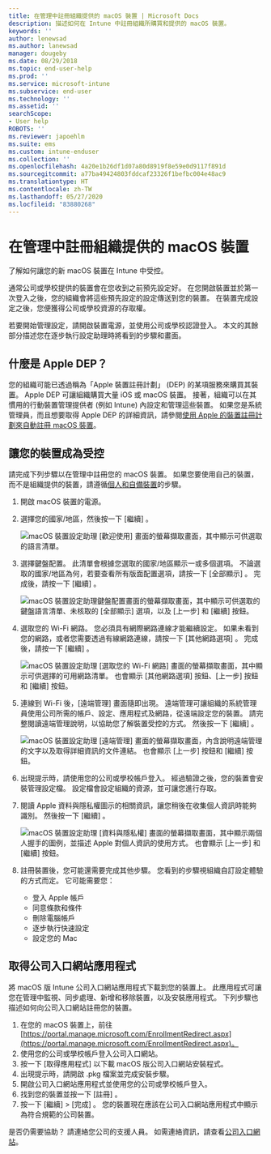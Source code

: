 ```yaml
---
title: 在管理中註冊組織提供的 macOS 裝置 | Microsoft Docs
description: 描述如何在 Intune 中註冊組織所購買和提供的 macOS 裝置。
keywords: ''
author: lenewsad
ms.author: lanewsad
manager: dougeby
ms.date: 08/29/2018
ms.topic: end-user-help
ms.prod: ''
ms.service: microsoft-intune
ms.subservice: end-user
ms.technology: ''
ms.assetid: ''
searchScope:
- User help
ROBOTS: ''
ms.reviewer: japoehlm
ms.suite: ems
ms.custom: intune-enduser
ms.collection: ''
ms.openlocfilehash: 4a20e1b26df1d07a80d8919f8e59e0d9117f891d
ms.sourcegitcommit: a77ba49424803fddcaf23326f1befbc004e48ac9
ms.translationtype: HT
ms.contentlocale: zh-TW
ms.lasthandoff: 05/27/2020
ms.locfileid: "83880268"
---
```

# <a name="enroll-your-organization-provided-macos-device-in-management"></a>在管理中註冊組織提供的 macOS 裝置

了解如何讓您的新 macOS 裝置在 Intune 中受控。  

通常公司或學校提供的裝置會在您收到之前預先設定好。 在您開啟裝置並於第一次登入之後，您的組織會將這些預先設定的設定傳送到您的裝置。 在裝置完成設定之後，您便獲得公司或學校資源的存取權。

若要開始管理設定，請開啟裝置電源，並使用公司或學校認證登入。 本文的其餘部分描述您在逐步執行設定助理時將看到的步驟和畫面。

## <a name="what-is-apple-dep"></a>什麼是 Apple DEP？

您的組織可能已透過稱為「Apple 裝置註冊計劃」  (DEP) 的某項服務來購買其裝置。 Apple DEP 可讓組織購買大量 iOS 或 macOS 裝置。 接著，組織可以在其慣用的行動裝置管理提供者 (例如 Intune) 內設定和管理這些裝置。 如果您是系統管理員，而且想要取得 Apple DEP 的詳細資訊，請參閱[使用 Apple 的裝置註冊計劃來自動註冊 macOS 裝置](https://docs.microsoft.com/intune/enrollment/device-enrollment-program-enroll-macos)。  

## <a name="get-your-device-managed"></a>讓您的裝置成為受控

請完成下列步驟以在管理中註冊您的 macOS 裝置。 如果您要使用自己的裝置，而不是組織提供的裝置，請遵循[個人和自備裝置](enroll-your-device-in-intune-macos-cp.md)的步驟。  

1. 開啟 macOS 裝置的電源。
2. 選擇您的國家/地區，然後按一下 [繼續]  。  

   ![macOS 裝置設定助理 [歡迎使用] 畫面的螢幕擷取畫面，其中顯示可供選取的語言清單。](./media/macos-dep-welcome-1808.png)
3. 選擇鍵盤配置。 此清單會根據您選取的國家/地區顯示一或多個選項。 不論選取的國家/地區為何，若要查看所有版面配置選項，請按一下 [全部顯示]  。 完成後，請按一下 [繼續]  。  

   ![macOS 裝置設定助理鍵盤配置畫面的螢幕擷取畫面，其中顯示可供選取的鍵盤語言清單、未核取的 [全部顯示] 選項，以及 [上一步] 和 [繼續] 按鈕。](./media/macos-dep-keyboard-1808.png)  
4. 選取您的 Wi-Fi 網路。 您必須具有網際網路連線才能繼續設定。 如果未看到您的網路，或者您需要透過有線網路連線，請按一下 [其他網路選項]  。 完成後，請按一下 [繼續]  。  

   ![macOS 裝置設定助理 [選取您的 Wi-Fi 網路] 畫面的螢幕擷取畫面，其中顯示可供選擇的可用網路清單。 也會顯示 [其他網路選項] 按鈕、[上一步] 按鈕和 [繼續] 按鈕。](./media/macos-dep-wifi-1808.png)  
5. 連線到 Wi-Fi 後，[遠端管理]  畫面隨即出現。 遠端管理可讓組織的系統管理員使用公司所需的帳戶、設定、應用程式及網路，從遠端設定您的裝置。 請完整閱讀遠端管理說明，以協助您了解裝置受控的方式。 然後按一下 [繼續]  。  

   ![macOS 裝置設定助理 [遠端管理] 畫面的螢幕擷取畫面，內含說明遠端管理的文字以及取得詳細資訊的文件連結。 也會顯示 [上一步] 按鈕和 [繼續] 按鈕。](./media/macos-dep-remote-management-1-1808.png)  
6. 出現提示時，請使用您的公司或學校帳戶登入。 經過驗證之後，您的裝置會安裝管理設定檔。 設定檔會設定組織的資源，並可讓您進行存取。  
7. 閱讀 Apple 資料與隱私權圖示的相關資訊，讓您稍後在收集個人資訊時能夠識別。 然後按一下 [繼續]  。  

   ![macOS 裝置設定助理 [資料與隱私權] 畫面的螢幕擷取畫面，其中顯示兩個人握手的圖例，並描述 Apple 對個人資訊的使用方式。 也會顯示 [上一步] 和 [繼續] 按鈕。](./media/macos-dep-apple-data-privacy-1808.png)  
8. 註冊裝置後，您可能還需要完成其他步驟。 您看到的步驟視組織自訂設定體驗的方式而定。 它可能需要您：
    * 登入 Apple 帳戶
    * 同意條款和條件
    * 刪除電腦帳戶
    * 逐步執行快速設定
    * 設定您的 Mac

## <a name="get-the-company-portal-app"></a>取得公司入口網站應用程式

將 macOS 版 Intune 公司入口網站應用程式下載到您的裝置上。 此應用程式可讓您在管理中監視、同步處理、新增和移除裝置，以及安裝應用程式。 下列步驟也描述如何向公司入口網站註冊您的裝置。

1. 在您的 macOS 裝置上，前往 [https://portal.manage.microsoft.com/EnrollmentRedirect.aspx](https://portal.manage.microsoft.com/EnrollmentRedirect.aspx)。
2. 使用您的公司或學校帳戶登入公司入口網站。 
3. 按一下 [取得應用程式]  以下載 macOS 版公司入口網站安裝程式。
4. 出現提示時，請開啟 .pkg 檔案並完成安裝步驟。
5. 開啟公司入口網站應用程式並使用您的公司或學校帳戶登入。
6. 找到您的裝置並按一下 [註冊]  。
7. 按一下 [繼續]   > [完成]  。 您的裝置現在應該在公司入口網站應用程式中顯示為符合規範的公司裝置。

是否仍需要協助？ 請連絡您公司的支援人員。 如需連絡資訊，請查看[公司入口網站](https://go.microsoft.com/fwlink/?linkid=2010980)。
